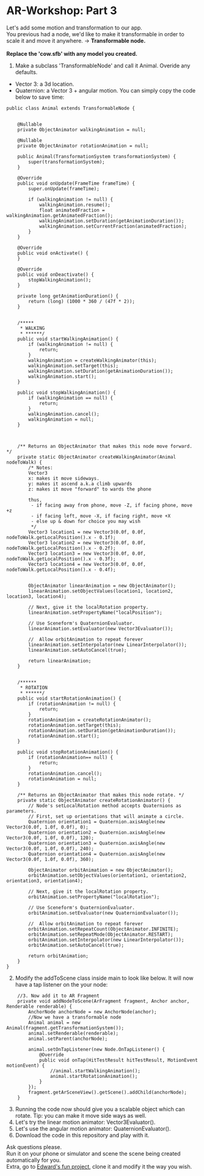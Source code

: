 # AR-Workshop:  Part 3
Let's add some motion and transformation to our app.  
You previous had a node, we'd like to make it transformable in order to scale it and move it anywhere. -> <strong>Transformable node.</strong><br/><br/>
**Replace the 'cow.sfb' with any model you created.** 
1. Make a subclass 'TransformableNode' and call it Animal. Overide any defaults.  
  - Vector 3: a 3d location.  
  - Quaternion: a Vector 3 + angular motion. 
  You can simply copy the code below to save time:
```
public class Animal extends TransformableNode {


    @Nullable
    private ObjectAnimator walkingAnimation = null;

    @Nullable
    private ObjectAnimator rotationAnimation = null;

    public Animal(TransformationSystem transformationSystem) {
        super(transformationSystem);
    }

    @Override
    public void onUpdate(FrameTime frameTime) {
        super.onUpdate(frameTime);

        if (walkingAnimation != null) {
            walkingAnimation.resume();
            float animatedFraction = walkingAnimation.getAnimatedFraction();
            walkingAnimation.setDuration(getAnimationDuration());
            walkingAnimation.setCurrentFraction(animatedFraction);
        }
    }

    @Override
    public void onActivate() {
    }

    @Override
    public void onDeactivate() {
        stopWalkingAnimation();
    }

    private long getAnimationDuration() {
        return (long) (1000 * 360 / (47f * 2));
    }


    /*****
     * WALKING
     * ******/
    public void startWalkingAnimation() {
        if (walkingAnimation != null) {
            return;
        }
        walkingAnimation = createWalkingAnimator(this);
        walkingAnimation.setTarget(this);
        walkingAnimation.setDuration(getAnimationDuration());
        walkingAnimation.start();
    }

    public void stopWalkingAnimation() {
        if (walkingAnimation == null) {
            return;
        }
        walkingAnimation.cancel();
        walkingAnimation = null;
    }



    /** Returns an ObjectAnimator that makes this node move forward. */
    private static ObjectAnimator createWalkingAnimator(Animal nodeToWalk) {
        /* Notes:
        Vector3
        x: makes it move sideways.
        y: makes it ascend a.k.a climb upwards
        z: makes it move "forward" to wards the phone

        thus,
         - if facing away from phone, move -Z, if facing phone, move +z
         - if facing left, move -X, if facing right, move +X
         - else up & down for choice you may wish
         */
        Vector3 location1 = new Vector3(0.0f, 0.0f, nodeToWalk.getLocalPosition().x - 0.1f);
        Vector3 location2 = new Vector3(0.0f, 0.0f, nodeToWalk.getLocalPosition().x - 0.2f);
        Vector3 location3 = new Vector3(0.0f, 0.0f, nodeToWalk.getLocalPosition().x - 0.3f);
        Vector3 location4 = new Vector3(0.0f, 0.0f, nodeToWalk.getLocalPosition().x - 0.4f);


        ObjectAnimator linearAnimation = new ObjectAnimator();
        linearAnimation.setObjectValues(location1, location2, location3, location4);

        // Next, give it the localRotation property.
        linearAnimation.setPropertyName("localPosition");

        // Use Sceneform's QuaternionEvaluator.
        linearAnimation.setEvaluator(new Vector3Evaluator());

        //  Allow orbitAnimation to repeat forever
        linearAnimation.setInterpolator(new LinearInterpolator());
        linearAnimation.setAutoCancel(true);

        return linearAnimation;
    }


    /******
     * ROTATION
     * ******/
    public void startRotationAnimation() {
        if (rotationAnimation != null) {
            return;
        }
        rotationAnimation = createRotationAnimator();
        rotationAnimation.setTarget(this);
        rotationAnimation.setDuration(getAnimationDuration());
        rotationAnimation.start();
    }

    public void stopRotationAnimation() {
        if (rotationAnimation== null) {
            return;
        }
        rotationAnimation.cancel();
        rotationAnimation = null;
    }

    /** Returns an ObjectAnimator that makes this node rotate. */
    private static ObjectAnimator createRotationAnimator() {
        // Node's setLocalRotation method accepts Quaternions as parameters.
        // First, set up orientations that will animate a circle.
        Quaternion orientation1 = Quaternion.axisAngle(new Vector3(0.0f, 1.0f, 0.0f), 0);
        Quaternion orientation2 = Quaternion.axisAngle(new Vector3(0.0f, 1.0f, 0.0f), 120);
        Quaternion orientation3 = Quaternion.axisAngle(new Vector3(0.0f, 1.0f, 0.0f), 240);
        Quaternion orientation4 = Quaternion.axisAngle(new Vector3(0.0f, 1.0f, 0.0f), 360);

        ObjectAnimator orbitAnimation = new ObjectAnimator();
        orbitAnimation.setObjectValues(orientation1, orientation2, orientation3, orientation4);

        // Next, give it the localRotation property.
        orbitAnimation.setPropertyName("localRotation");

        // Use Sceneform's QuaternionEvaluator.
        orbitAnimation.setEvaluator(new QuaternionEvaluator());

        //  Allow orbitAnimation to repeat forever
        orbitAnimation.setRepeatCount(ObjectAnimator.INFINITE);
        orbitAnimation.setRepeatMode(ObjectAnimator.RESTART);
        orbitAnimation.setInterpolator(new LinearInterpolator());
        orbitAnimation.setAutoCancel(true);

        return orbitAnimation;
    }
}
```

2. Modify the addToScene class inside main to look like below. It will now have a tap listener on the your node:
```
    //3. Now add it to AR Fragment
    private void addNodeToScene(ArFragment fragment, Anchor anchor, Renderable renderable) {
        AnchorNode anchorNode = new AnchorNode(anchor);
        //Now we have a transformable node
        Animal animal = new Animal(fragment.getTransformationSystem());
        animal.setRenderable(renderable);
        animal.setParent(anchorNode);

        animal.setOnTapListener(new Node.OnTapListener() {
            @Override
            public void onTap(HitTestResult hitTestResult, MotionEvent motionEvent) {
                //animal.startWalkingAnimation();
                animal.startRotationAnimation();
            }
        });
        fragment.getArSceneView().getScene().addChild(anchorNode);
    }
```
3. Running the code now should give you a scalable object which can rotate. Tip: you can make it move side ways as well.
4. Let's try the linear motion animator: Vector3Evaluator().  
5. Let's use the angular motion animator: QuaternionEvaluator().  
6. Download the code in this repository and play with it.  
  
Ask questions please.  
Run it on your phone or simulator and scene the scene being created automatically for you.  
Extra, go to [Edward's fun project](https://github.com/edward-sentongo/AR-Workshop-123), clone it and modify it the way you wish.



